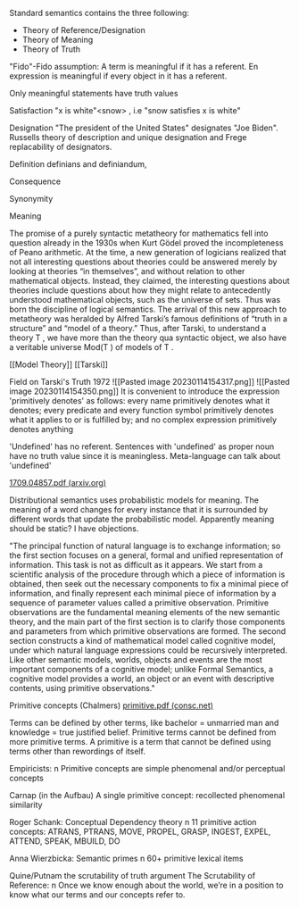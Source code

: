 Standard semantics contains the three following:
- Theory of Reference/Designation
- Theory of Meaning
- Theory of Truth


"Fido"-Fido assumption: A term is meaningful if it has a referent. En expression is meaningful if every object in it has a referent. 

Only meaningful statements have truth values

Satisfaction
"x is white"\<snow\> , i.e "snow satisfies x is white"

Designation
"The president of the United States" designates "Joe Biden". Russells theory of description and unique designation and Frege replacability of designators.

Definition
definians and definiandum,

Consequence

Synonymity

Meaning





The promise of a purely syntactic metatheory for mathematics fell into question already in the 1930s when Kurt Gödel proved the incompleteness of Peano arithmetic. At the time, a new generation of logicians realized that not all interesting questions about theories could be answered merely by looking at theories “in themselves”, and without relation to other mathematical objects. Instead, they claimed, the interesting questions about theories include questions about how they might relate to antecedently understood mathematical objects, such as the universe of sets. Thus was born the discipline of logical semantics. The arrival of this new approach to metatheory was heralded by Alfred Tarski’s famous definitions of “truth in a structure” and “model of a theory.” Thus, after Tarski, to understand a theory T , we have more than the theory qua syntactic object, we also have a veritable universe Mod(T ) of models of T .

[[Model Theory]] [[Tarski]] 

Field on Tarski's Truth 1972
![[Pasted image 20230114154317.png]]
![[Pasted image 20230114154350.png]]
It is convenient to introduce the expression 'primitively denotes' as follows: every name primitively denotes what it denotes; every predicate and every function symbol primitively denotes what it applies to or is fulfilled by; and no complex expression primitively denotes anything


'Undefined' has no referent.
Sentences with 'undefined' as proper noun have no truth value since it is meaningless. 
Meta-language can talk about 'undefined'


[1709.04857.pdf (arxiv.org)](https://arxiv.org/pdf/1709.04857.pdf)

Distributional semantics uses probabilistic models for meaning. The meaning of a word changes for every instance that it is surrounded by different words that update the probabilistic model. Apparently meaning should be static? I have objections.

"The principal function of natural language is to exchange information; so the first section focuses on a general, formal and unified representation of information. This task is not as difficult as it appears. We start from a scientific analysis of the procedure through which a piece of information is obtained, then seek out the necessary components to fix a minimal piece of information, and finally represent each minimal piece of information by a sequence of parameter values called a primitive observation. Primitive observations are the fundamental meaning elements of the new semantic theory, and the main part of the first section is to clarify those components and parameters from which primitive observations are formed. The second section constructs a kind of mathematical model called cognitive model, under which natural language expressions could be recursively interpreted. Like other semantic models, worlds, objects and events are the most important components of a cognitive model; unlike Formal Semantics, a cognitive model provides a world, an object or an event with descriptive contents, using primitive observations."




Primitive concepts (Chalmers)
[primitive.pdf (consc.net)](https://consc.net/slides/primitive.pdf)

Terms can be defined by other terms, like bachelor = unmarried man and knowledge = true justified belief. Primitive terms cannot be defined from more primitive terms. A primitive is a term that cannot be defined using terms other than rewordings of itself.

Empiricists: n Primitive concepts are simple phenomenal and/or perceptual concepts 

Carnap (in the Aufbau) A single primitive concept: recollected phenomenal similarity

Roger Schank: Conceptual Dependency theory n 11 primitive action concepts: ATRANS, PTRANS, MOVE, PROPEL, GRASP, INGEST, EXPEL, ATTEND, SPEAK, MBUILD, DO  

Anna Wierzbicka: Semantic primes n 60+ primitive lexical items

Quine/Putnam the scrutability of truth argument
The Scrutability of Reference: n Once we know enough about the world, we’re in a position to know what our terms and our concepts refer to.